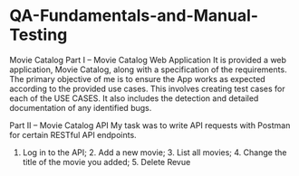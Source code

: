 # QA-Fundamentals-and-Manual-Testing
Movie Catalog
Part I – Movie Catalog Web Application
It is provided a web application, Movie Catalog, along with a specification of the requirements. The primary objective of me is to ensure the App works as expected according to the provided use cases. This involves creating test cases for each of the USE CASES. It also includes the detection and detailed documentation of any identified bugs.

Part II – Movie Catalog API
My task was to write API requests with Postman for certain RESTful API endpoints.
1. Log in to the API; 2. Add a new movie; 3. List all movies; 4. Change the title of the movie you added; 5. Delete Revue

